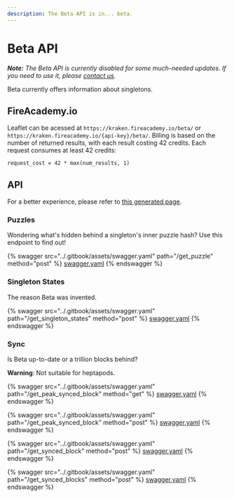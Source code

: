 ```yaml
---
description: The Beta API is in... beta.
---
```


# Beta API

_**Note:** The Beta API is currently disabled for some much-needed updates. If you need to use it, please_ [_contact us_](../contact-us.md)_._



Beta currently offers information about singletons.&#x20;

## FireAcademy.io

Leaflet can be acessed at `https://kraken.fireacademy.io/beta/` or `https://kraken.fireacademy.io/{api-key}/beta/`. Billing is based on the number of returned results, with each result costing 42 credits. Each request consumes at least 42 credits:&#x20;

`request_cost = 42 * max(num_results, 1)`



## API

For a better experience, please refer to [this generated page](https://app.swaggerhub.com/apis-docs/Yakuhito/BetaAPI/1.0).

### Puzzles

Wondering what's hidden behind a singleton's inner puzzle hash? Use this endpoint to find out!

{% swagger src="../.gitbook/assets/swagger.yaml" path="/get_puzzle" method="post" %}
[swagger.yaml](../.gitbook/assets/swagger.yaml)
{% endswagger %}

### Singleton States

The reason Beta was invented.

{% swagger src="../.gitbook/assets/swagger.yaml" path="/get_singleton_states" method="post" %}
[swagger.yaml](../.gitbook/assets/swagger.yaml)
{% endswagger %}

### Sync

Is Beta up-to-date or a trillion blocks behind?

**Warning**: Not suitable for heptapods.

{% swagger src="../.gitbook/assets/swagger.yaml" path="/get_peak_synced_block" method="get" %}
[swagger.yaml](../.gitbook/assets/swagger.yaml)
{% endswagger %}

{% swagger src="../.gitbook/assets/swagger.yaml" path="/get_peak_synced_block" method="post" %}
[swagger.yaml](../.gitbook/assets/swagger.yaml)
{% endswagger %}

{% swagger src="../.gitbook/assets/swagger.yaml" path="/get_synced_block" method="post" %}
[swagger.yaml](../.gitbook/assets/swagger.yaml)
{% endswagger %}

{% swagger src="../.gitbook/assets/swagger.yaml" path="/get_synced_blocks" method="post" %}
[swagger.yaml](../.gitbook/assets/swagger.yaml)
{% endswagger %}
